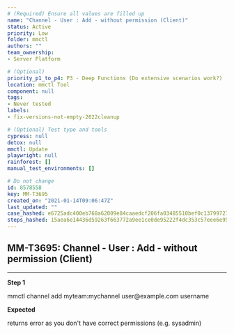 ```yaml
---
# (Required) Ensure all values are filled up
name: "Channel - User : Add - without permission (Client)"
status: Active
priority: Low
folder: mmctl
authors: ""
team_ownership: 
- Server Platform

# (Optional)
priority_p1_to_p4: P3 - Deep Functions (Do extensive scenarios work?)
location: mmctl Tool
component: null
tags: 
- Never tested
labels: 
- fix-versions-not-empty-2022cleanup

# (Optional) Test type and tools
cypress: null
detox: null
mmctl: Update
playwright: null
rainforest: []
manual_test_environments: []

# Do not change
id: 8578558
key: MM-T3695
created_on: "2021-01-14T09:06:47Z"
last_updated: ""
case_hashed: e6725adc400eb768a62009e84caaedcf206fa03485510bef0c13799727d1429067d5508140326e14f0860941b0cf4f8d
steps_hashed: 15aea6e14436d59263f663772a9ee1ce0de95222f4dc353c57eee6e95da7e81bfe5a9003d2420240e577a7715a2cbe2d
---
```


<!-- (Auto-generated) Based on frontmatter's "key" and "name" -->

## MM-T3695: Channel - User : Add - without permission (Client)

---

**Step 1**

mmctl channel add myteam:mychannel user\@example.com username

**Expected**

returns error as you don't have correct permissions (e.g. sysadmin)
